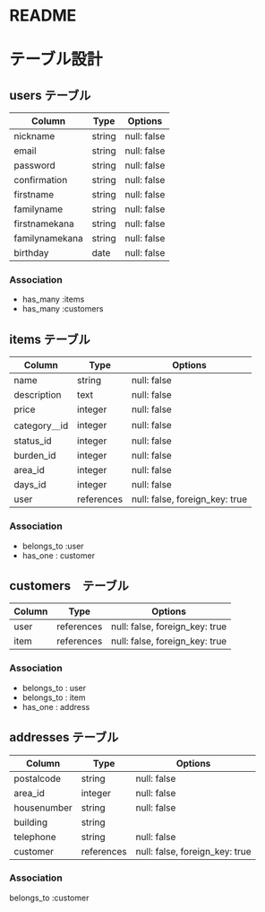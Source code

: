 # README
# テーブル設計

## users テーブル
| Column         | Type   | Options     |
| --------       | ------ | ----------- |
| nickname       | string | null: false
| email          | string | null: false |
| password       | string | null: false |
| confirmation   | string | null: false |
| firstname      | string | null: false |
| familyname     | string | null: false |
| firstnamekana  | string | null: false |
| familynamekana | string | null: false |
| birthday       | date   | null: false |

### Association

- has_many :items
- has_many :customers

##  items テーブル
| Column             | Type      | Options     |
| --------           | ------    | ----------- |
| name               | string    | null: false |
| description        | text      | null: false |
| price              | integer   | null: false |
| category＿id      | integer   | null: false |
| status_id          | integer   | null: false |
| burden_id          | integer   | null: false |
| area_id            | integer   | null: false |
| days_id            | integer   | null: false |
| user               | references| null: false, foreign_key: true |

### Association
- belongs_to :user
- has_one : customer

## customers　テーブル
| Column             | Type   | Options     |
| --------           | ------ | ----------- |
| user               | references| null: false, foreign_key: true |
| item               | references| null: false, foreign_key: true |

### Association
- belongs_to : user
- belongs_to : item
- has_one : address

## addresses  テーブル
| Column             | Type   | Options     |
| --------           | ------ | ----------- |
| postalcode         | string | null: false|
| area_id            | integer| null: false |
| housenumber        | string | null: false |
| building           | string | 
| telephone          | string | null: false |
| customer           | references| null: false, foreign_key: true |

### Association
belongs_to :customer